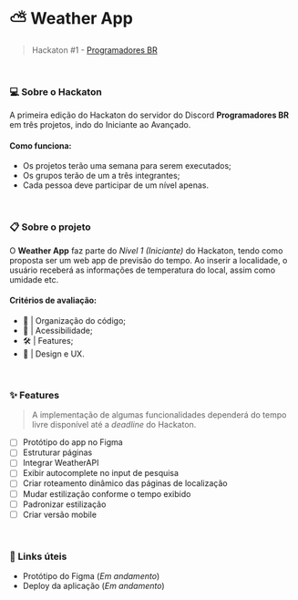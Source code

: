 # ⛅ Weather App 
> Hackaton #1 - [Programadores BR](https://discord.gg/E4MtaDBK)

&nbsp;

### 💻 Sobre o Hackaton
A primeira edição do Hackaton do servidor do Discord **Programadores BR** em três projetos, indo do Iniciante ao Avançado.

#### Como funciona:
- Os projetos terão uma semana para serem executados;
- Os grupos terão de um a três integrantes;
- Cada pessoa deve participar de um nível apenas.

&nbsp;
### 📋 Sobre o projeto
O **Weather App** faz parte do *Nível 1 (Iniciante)* do Hackaton, tendo como proposta ser um web app de previsão do tempo. Ao inserir a localidade, o usuário receberá as informações de temperatura do local, assim como umidade etc.

#### Critérios de avaliação:
- 🧹 | Organização do código;
- 📖 | Acessibilidade;
- 🛠️ | Features;
- 💅 | Design e UX.

&nbsp;
### ✨ Features

> A implementação de algumas funcionalidades dependerá do tempo livre disponível até a *deadline* do Hackaton.

- [ ] Protótipo do app no Figma
- [ ] Estruturar páginas
- [ ] Integrar WeatherAPI
- [ ] Exibir autocomplete no input de pesquisa
- [ ] Criar roteamento dinâmico das páginas de localização
- [ ] Mudar estilização conforme o tempo exibido
- [ ] Padronizar estilização
- [ ] Criar versão mobile

&nbsp;
### 🔗 Links úteis

- Protótipo do Figma (*Em andamento*)
- Deploy da aplicação (*Em andamento*)
